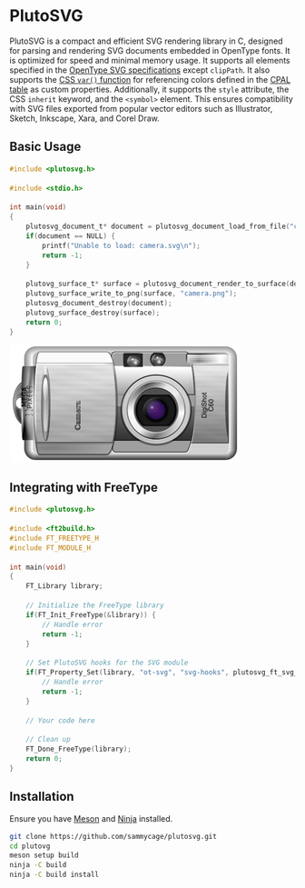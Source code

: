 # PlutoSVG

PlutoSVG is a compact and efficient SVG rendering library in C, designed for parsing and rendering SVG documents embedded in OpenType fonts. It is optimized for speed and minimal memory usage. It supports all elements specified in the [OpenType SVG specifications](https://learn.microsoft.com/en-us/typography/opentype/spec/svg) except `clipPath`. It also supports the [CSS `var()` function](https://www.w3.org/TR/css-variables/#using-variables) for referencing colors defined in the [CPAL table](https://learn.microsoft.com/en-us/typography/opentype/spec/cpal) as custom properties. Additionally, it supports the `style` attribute, the CSS `inherit` keyword, and the `<symbol>` element. This ensures compatibility with SVG files exported from popular vector editors such as Illustrator, Sketch, Inkscape, Xara, and Corel Draw.

## Basic Usage
```c
#include <plutosvg.h>

#include <stdio.h>

int main(void)
{
    plutosvg_document_t* document = plutosvg_document_load_from_file("camera.svg", -1, -1);
    if(document == NULL) {
        printf("Unable to load: camera.svg\n");
        return -1;
    }

    plutovg_surface_t* surface = plutosvg_document_render_to_surface(document, NULL, -1, -1, NULL, NULL, NULL);
    plutovg_surface_write_to_png(surface, "camera.png");
    plutosvg_document_destroy(document);
    plutovg_surface_destroy(surface);
    return 0;
}
```

![camera.png](camera.png)

## Integrating with FreeType

```c
#include <plutosvg.h>

#include <ft2build.h>
#include FT_FREETYPE_H
#include FT_MODULE_H

int main(void)
{
    FT_Library library;

    // Initialize the FreeType library
    if(FT_Init_FreeType(&library)) {
        // Handle error
        return -1;
    }

    // Set PlutoSVG hooks for the SVG module
    if(FT_Property_Set(library, "ot-svg", "svg-hooks", plutosvg_ft_svg_hooks())) {
        // Handle error
        return -1;
    }

    // Your code here

    // Clean up
    FT_Done_FreeType(library);
    return 0;
}
```

## Installation

Ensure you have [Meson](http://mesonbuild.com) and [Ninja](http://ninja-build.org) installed.

```bash
git clone https://github.com/sammycage/plutosvg.git
cd plutovg
meson setup build
ninja -C build
ninja -C build install
```

